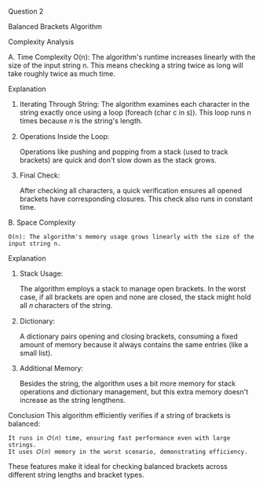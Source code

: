 Question 2 

Balanced Brackets Algorithm

Complexity Analysis

A. Time Complexity
    O(n): The algorithm's runtime increases linearly with the size of the input string n. This means checking a string twice as long will take roughly twice as much time.

Explanation

1. Iterating Through String: 
    The algorithm examines each character in the string exactly once using a loop (foreach
(char c in s)). This loop runs n times because 𝑛 is the string's length.

2. Operations Inside the Loop:

    Operations like pushing and popping from a stack (used to track brackets) are quick and don't slow down as the stack grows.

3. Final Check:

    After checking all characters, a quick verification ensures all opened brackets have corresponding closures. This check also runs in constant time.

B. Space Complexity

    O(n): The algorithm's memory usage grows linearly with the size of the input string n.

Explanation

1. Stack Usage:

    The algorithm employs a stack to manage open brackets. In the worst case, if all brackets are open and none are closed, the stack might hold all 𝑛 characters of the string.

2. Dictionary:

    A dictionary pairs opening and closing brackets, consuming a fixed amount of memory because it always contains the same entries (like a small list).

3. Additional Memory:

    Besides the string, the algorithm uses a bit more memory for stack operations and dictionary management, but this extra memory doesn't increase as the string lengthens.

Conclusion
This algorithm efficiently verifies if a string of brackets is balanced:

    It runs in 𝑂(𝑛) time, ensuring fast performance even with large strings.
    It uses 𝑂(𝑛) memory in the worst scenario, demonstrating efficiency.

These features make it ideal for checking balanced brackets across different string lengths and bracket types.